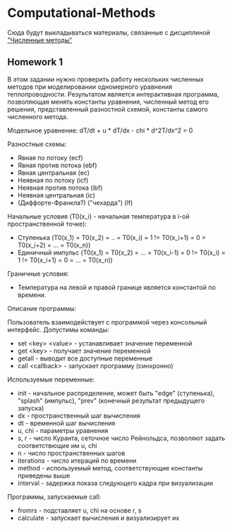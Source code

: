 # Computational-Methods

Сюда будут выкладываться материалы, связанные с дисциплиной ["Численные методы"](http://neerc.ifmo.ru/wiki/index.php?title=%D0%A3%D1%87%D0%B0%D1%81%D1%82%D0%BD%D0%B8%D0%BA:Dgerasimov/%D0%A7%D0%B8%D1%81%D0%BB%D0%B5%D0%BD%D0%BD%D1%8B%D0%B5_%D0%BC%D0%B5%D1%82%D0%BE%D0%B4%D1%8B)

## Homework 1

В этом задании нужно проверить работу нескольких численных методов при моделировании одномерного уравнения теплопроводности.
Результатом является интерактивная программа, позволяющая менять константы уравнения, численный метод его решения, представленный разностной схемой, константы самого численного метода.

Модельное уравнение: dT/dt + u * dT/dx - chi * d^2T/dx^2 = 0

Разностные схемы:
* Явная по потоку (ecf)
* Явная против потока (ebf)
* Явная центральная (ec)
* Неявная по потоку (icf)
* Неявная против потока (ibf)
* Неявная центральная (ic)
* (Диффорте-Франкла?) ("чехарда") (lf)

Начальные условия (T0(x_i) - начальная температура в i-ой пространственной точке):
* Ступенька (T0(x_1) = T0(x_2) = .. = T0(x_i) = 1 != T0(x_i+1) = 0 = T0(x_i+2) = ... = T0(x_n))
* Единичный импульс (T0(x_1) = T0(x_2) = ... = T0(x_i-1) = 0 != T0(x_i) = 1 != T0(x_i+1) = 0 = ... = T0(x_n))

Граничные условия:
* Температура на левой и правой границе является константой по времени.

Описание программы:

Пользователь взаимодействует с программой через консольный интерфейс. Допустимы команды:
* set \<key\> \<value\> - устанавливает значение переменной
* get \<key\> - получает значение переменной
* getall - выводит все доступные переменные
* call \<callback\> - запускает программу (синхронно)

Используемые переменные:
* init - начальное распределение, может быть "edge" (ступенька), "splash" (импульс), "prev" (конечный результат предыдущего запуска)
* dx - пространственный шаг вычисления
* dt - временной шаг вычисления
* u, chi - параметры уравнения
* s, r - число Куранта, сеточное число Рейнольдса, позволяют задать соответствющие им u, chi
* n - число пространственных шагов
* iterations - число итераций по времени
* method - используемый метод, соответствующие константы приведены выше
* interval - задержка показа следующего кадра при визуализации

Программы, запускаемые call:
* fromrs - подставляет u, chi на основе r, s
* calculate - запускает вычисления и визуализирует их
